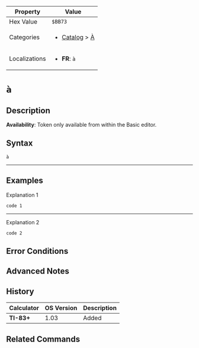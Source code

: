 | Property      | Value |
|---------------|-------|
| Hex Value     | `$BB73`|
| Categories    | <ul><li>[Catalog](../categories/Catalog.md) > [À](../categories/Catalog.md#À)</li></ul> |
| Localizations | <ul><li><b>FR</b>: `à`</li></ul> |

# `à`

## Description



<b>Availability</b>: Token only available from within the Basic editor.

## Syntax
`à`

<hr>

## Examples

Explanation 1
```ti-basic
code 1
```
---
Explanation 2
```ti-basic
code 2
```

## Error Conditions


## Advanced Notes


## History
| Calculator | OS Version | Description |
|------------|------------|-------------|
| <b>TI-83+</b> | 1.03 | Added

## Related Commands

    